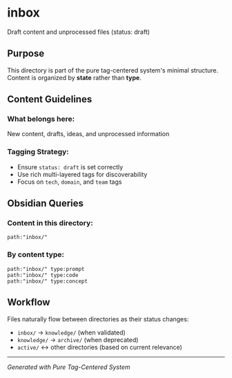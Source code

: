 # inbox

Draft content and unprocessed files (status: draft)

## Purpose

This directory is part of the pure tag-centered system's minimal structure. Content is organized by **state** rather than **type**.

## Content Guidelines

### What belongs here:
New content, drafts, ideas, and unprocessed information

### Tagging Strategy:
- Ensure `status: draft` is set correctly
- Use rich multi-layered tags for discoverability
- Focus on `tech`, `domain`, and `team` tags

## Obsidian Queries

### Content in this directory:
```query
path:"inbox/"
```

### By content type:
```query
path:"inbox/" type:prompt
path:"inbox/" type:code  
path:"inbox/" type:concept
```

## Workflow

Files naturally flow between directories as their status changes:
- `inbox/` → `knowledge/` (when validated)
- `knowledge/` → `archive/` (when deprecated)
- `active/` ↔ other directories (based on current relevance)

---
*Generated with Pure Tag-Centered System*
